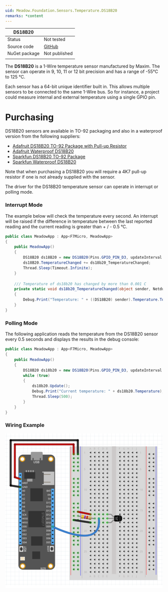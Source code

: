 ```yaml
---
uid: Meadow.Foundation.Sensors.Temperature.DS18B20
remarks: *content
---
```


| DS18B20       |               |
|---------------|---------------|
| Status        | Not tested    |
| Source code   | [GitHub](https://github.com/WildernessLabs/Meadow.Foundation/tree/master/Source/Meadow.Foundation.Peripherals/Sensors.Temperature.DS18B20) |
| NuGet package | Not published |
| | |

The **DS18B20** is a 1-Wire temperature sensor manufactured by Maxim.  The sensor can operate in 9, 10, 11 or 12 bit precision and has a range of -55&deg;C to 125 &deg;C.

Each sensor has a 64-bit unique identifier built in.  This allows multiple sensors to be connected to the same 1-Wire bus.  So for instance, a project could measure internal and external temperature using a single GPIO pin.

# Purchasing

DS18B20 sensors are available in TO-92 packaging and also in a waterproof version from the following suppliers:

* [Adafruit DS18B20 TO-92 Package with Pull-up Resistor](https://www.adafruit.com/product/374)
* [Adafruit Waterproof DS18B20](https://www.adafruit.com/product/381)
* [Sparkfun DS18B20 TO-92 Package](https://www.sparkfun.com/products/245)
* [Sparkfun Waterproof DS18B20](https://www.sparkfun.com/products/11050)

Note that when purchasing a DS18B20 you will require a 4K7 pull-up resistor if one is not already supplied with the sensor.

The driver for the DS18B20 temperature sensor can operate in interrupt or polling mode.

### Interrupt Mode

The example below will check the temperature every second.  An interrupt will be raised if the difference in temperature between the last reported reading and the current reading is greater than + / - 0.5 &deg;C.

```csharp
public class MeadowApp : App<F7Micro, MeadowApp>
{
    public MeadowApp()
    {
        DS18B20 ds18B20 = new DS18B20(Pins.GPIO_PIN_D3, updateInterval: 1000, temperatureChangeNotificationThreshold: 0.5F);
        ds18B20.TemperatureChanged += ds18b20_TemperatureChanged;
        Thread.Sleep(Timeout.Infinite);
    }

    /// Temperature of ds18b20 has changed by more than 0.001 C
    private static void ds18b20_TemperatureChanged(object sender, Netduino.Foundation.Sensors.SensorFloatEventArgs e)
    {
        Debug.Print("Temperature: " + ((DS18B20) sender).Temperature.ToString("F2"));
    }
}
```

### Polling Mode

The following application reads the temperature from the DS18B20 sensor every 0.5 seconds and displays the results in the debug console:

```csharp
public class MeadowApp : App<F7Micro, MeadowApp>
{
    public MeadowApp()
    {
        DS18B20 ds18b20 = new DS18B20(Pins.GPIO_PIN_D3, updateInterval: 0);
        while (true)
        {
            ds18b20.Update();
            Debug.Print("Current temperature: " + ds18b20.Temperature);
            Thread.Sleep(500);
        }
    }
}
```

### Wiring Example

![](../../API_Assets/Meadow.Foundation.Sensors.Temperature.DS18B20/DS18B20.svg)